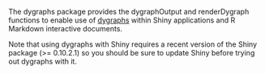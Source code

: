 The dygraphs package provides the dygraphOutput and renderDygraph functions to enable use of [dygraphs](http://dygraphs.com) within Shiny applications and R Markdown interactive documents.

Note that using dygraphs with Shiny requires a recent version of the Shiny package (>= 0.10.2.1) so you should be sure to update Shiny before trying out dygraphs with it.
